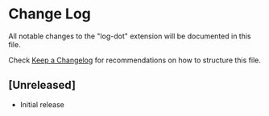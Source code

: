 # Change Log

All notable changes to the "log-dot" extension will be documented in this file.

Check [Keep a Changelog](http://keepachangelog.com/) for recommendations on how to structure this file.

## [Unreleased]

- Initial release